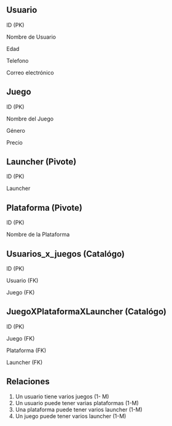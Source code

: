 ## Usuario

ID (PK)

Nombre de Usuario

Edad

Telefono

Correo electrónico


## Juego

ID (PK)

Nombre del Juego

Género

Precio

## Launcher (Pivote)

ID (PK)

Launcher 

## Plataforma (Pivote)

ID (PK)

Nombre de la Plataforma 

## Usuarios_x_juegos (Catalógo)

ID (PK)

Usuario (FK)
 
Juego (FK)

## JuegoXPlataformaXLauncher  (Catalógo)

ID (PK)

Juego (FK)

Plataforma (FK)

Launcher (FK)


## Relaciones

 1. Un usuario tiene varios juegos (1- M)
 1. Un usuario puede tener varias plataformas (1-M)
 1. Una plataforma puede tener varios launcher (1-M)
 1. Un juego puede tener varios launcher (1-M)


